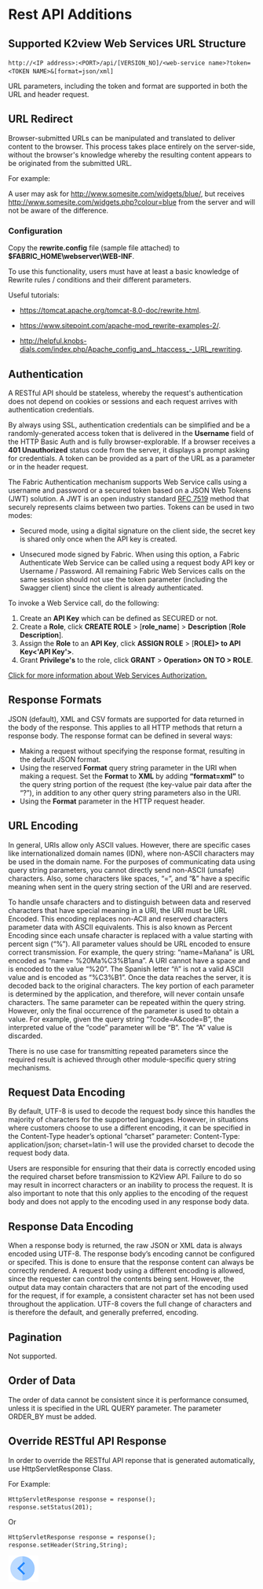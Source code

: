 # Rest API Additions

## Supported K2view Web Services URL Structure
<p><code>http://&lt;IP address&gt;:&lt;PORT&gt;/api/[VERSION_NO]/&lt;web-service name&gt;?token=&lt;TOKEN NAME&gt;&amp;[format=json/xml]</p></code>

URL parameters, including the token and format are supported in both the URL and header request.

## URL Redirect

Browser-submitted URLs can be manipulated and translated to deliver content to the browser. This process takes place entirely on the server-side, without the browser's knowledge whereby the resulting content appears to be originated from the submitted URL.

For example:

A user may ask for http://www.somesite.com/widgets/blue/, but receives http://www.somesite.com/widgets.php?colour=blue from the server and will not be aware of the difference.

### Configuration

Copy the **rewrite.config** file (sample file attached) to **$FABRIC_HOME\webserver\WEB-INF**.

To use this functionality, users must have at least a basic knowledge of Rewrite rules / conditions and their different parameters. 

Useful tutorials: 

- https://tomcat.apache.org/tomcat-8.0-doc/rewrite.html.

- https://www.sitepoint.com/apache-mod_rewrite-examples-2/.

- http://helpful.knobs-dials.com/index.php/Apache_config_and_.htaccess_-_URL_rewriting.

## Authentication

A RESTful API should be stateless, whereby the request's authentication does not depend on cookies or sessions and each request arrives with authentication credentials.

By always using SSL, authentication credentials can be simplified and be a randomly-generated access token that is delivered in the **Username** field of the HTTP Basic Auth and is fully browser-explorable. If a browser receives a **401 Unauthorized** status code from the server, it displays a prompt asking for credentials. A
token can be provided as a part of the URL as a parameter or in the header request.

The Fabric Authentication mechanism supports Web Service calls using a username and password or a secured token based on a JSON Web Tokens (JWT) solution. A JWT is an open industry standard [RFC 7519](https://tools.ietf.org/html/rfc7519) method that securely represents claims between two parties. Tokens can be used in two modes:

* Secured mode, using a digital signature on the client side, the secret key is shared only once when the API key is created.

* Unsecured mode signed by Fabric. When using this option, a Fabric Authenticate Web Service can be called using a request body API key or Username / Password. All remaining Fabric Web Services calls on the same session should not use the token parameter (including the Swagger client) since the client is already authenticated.

To invoke a Web Service call, do the following:

1. Create an **API Key** which can be defined as SECURED or not.
2. Create a **Role**, click **CREATE ROLE** > [**role_name**] > **Description** [**Role Description**].
3. Assign the **Role** to an **API Key**, click **ASSIGN ROLE** > [**ROLE]> to API Key<'API Key'>**.
4. Grant **Privilege's** to the role, click **GRANT** > **Operation> ON <RESOURCE> TO > ROLE**.

[Click for more information about Web Services Authorization.](/articles/17_fabric_credentials/02_fabric_credentials_commands.md#web-services-authorization)

## Response Formats 

JSON (default), XML and CSV formats are supported for data returned in the body of the response. This applies to all HTTP methods that return a response body. The response format can be defined in several ways: 
- Making a request without specifying the response format, resulting in the default JSON format. 
- Using the reserved **Format** query string parameter in the URI when making a request. Set the **Format** to **XML** by adding **“format=xml”** to the query string portion of the request (the key-value pair data after the “?”), in addition to any other query string parameters also in the URI.
- Using the **Format** parameter in the HTTP request header.

## URL Encoding

In general, URIs allow only ASCII values. However, there are specific cases like internationalized domain names (IDN), where non-ASCII characters may be used in the domain name. For the purposes of communicating data using query string parameters, you cannot directly send non-ASCII (unsafe) characters. Also, some characters like spaces, “=”, and “&” have a specific meaning when sent in the query string section of the URI and are reserved. 

To handle unsafe characters and to distinguish between data and reserved characters that have special meaning in a URI, the URI must be URL Encoded. This encoding replaces non-ACII and reserved characters parameter data with ASCII equivalents. This is also known as Percent Encoding since each unsafe character is replaced with a value starting with percent sign (“%”).
All parameter values should be URL encoded to ensure correct transmission. For example, the query string: “name=Mañana” is URL encoded as “name= %20Ma%C3%B1ana”. 
A URI cannot have a space and is encoded to the value “%20”. 
The Spanish letter “ñ” is not a valid ASCII value and is encoded as “%C3%B1”. 
Once the data reaches the server, it is decoded back to the original characters. The key portion of each parameter is determined by the application, and therefore, will never contain unsafe characters. 
The same parameter can be repeated within the query string. However, only the final occurrence of the parameter is used to obtain a value. For example, given the query string “?code=A&code=B”, the interpreted value of the “code” parameter will be “B”. The “A” value is discarded. 

There is no use case for transmitting repeated parameters since the required result is achieved through other module-specific query string mechanisms.

## Request Data Encoding

By default, UTF-8 is used to decode the request body since this handles the majority of characters for the supported languages. However, in situations where customers choose to use a different encoding, it can be specified in the Content-Type header’s optional “charset” parameter: Content-Type: application/json; charset=latin-1 will use the provided charset to decode the request body data. 

Users are responsible for ensuring that their data is correctly encoded using the required charset before transmission to K2View API. Failure to do so may result in incorrect characters or an inability to process the request. It is also important to note that this only applies to the encoding of the request body and does not apply to the encoding used in any response body data.

## Response Data Encoding 

When a response body is returned, the raw JSON or XML data is always encoded using UTF-8. The response body’s encoding cannot be configured or specifed. This is done to ensure that the response content can always be correctly rendered. A request body using a different encoding is allowed, since the requester can control the contents being sent. However, the output data may contain characters that are not  part of the encoding used for the request, if for example, a consistent character set has not been used throughout the application. UTF-8 covers the full change of characters and is therefore the default, and generally preferred, encoding.

## Pagination

Not supported.

## Order of Data

The order of data cannot be consistent since it is performance consumed, unless it is specified in the URL QUERY parameter. The parameter ORDER_BY must be added.

## Override RESTful API Response

In order to override the RESTful API reponse that is generated automatically, use HttpServletResponse Class.

For Example:

```
HttpServletResponse response = response();
response.setStatus(201);
```
Or
```
HttpServletResponse response = response();
response.setHeader(String,String);

```
[![Previous](/articles/images/Previous.png)](/articles/15_web_services_and_graphit/15_Supported_Verbs_Delete.md)



